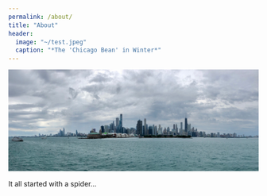 ```yaml
---
permalink: /about/
title: "About"
header:
  image: "~/test.jpeg"
  caption: "*The 'Chicago Bean' in Winter*"
---
```

![image info](../assets/images/chipano.jpg)

It all started with a spider...



